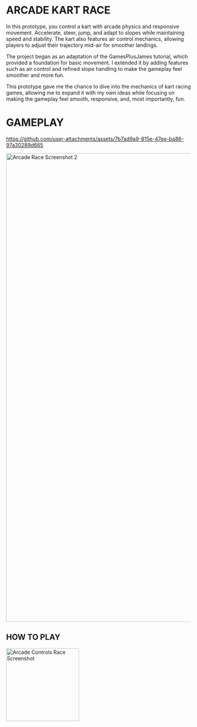# ARCADE KART RACE

In this prototype, you control a kart with arcade physics and responsive movement. Accelerate, steer, jump, and adapt to slopes while maintaining speed and stability. The kart also features air control mechanics, allowing players to adjust their trajectory mid-air for smoother landings.

The project began as an adaptation of the GamesPlusJames tutorial, which provided a foundation for basic movement. I extended it by adding features such as air control and refined slope handling to make the gameplay feel smoother and more fun.

This prototype gave me the chance to dive into the mechanics of kart racing games, allowing me to expand it with my own ideas while focusing on making the gameplay feel smooth, responsive, and, most importantly, fun.

# GAMEPLAY
https://github.com/user-attachments/assets/7b7ad9a9-815e-47ee-ba86-97a30289d665

<img width="1280" alt="Arcade Race Screenshot 2" src="https://github.com/user-attachments/assets/42a4c777-f1cc-48d3-89f4-fa7d61a6a7e7" />

## HOW TO PLAY

<img width="199" alt="Arcade Controls Race Screenshot" src="https://github.com/user-attachments/assets/01037604-afb5-4b3d-a2d4-ff5adc4f943f" />
